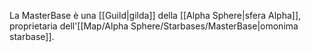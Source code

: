 La MasterBase è una [[Guild|gilda]] della [[Alpha Sphere|sfera Alpha]], proprietaria dell'[[Map/Alpha Sphere/Starbases/MasterBase|omonima starbase]].